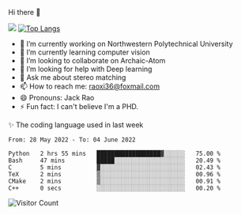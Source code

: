 Hi there 👋

![](https://github-readme-stats.vercel.app/api?username=Raohaocheng)
[![Top Langs](https://github-readme-stats.vercel.app/api/top-langs/?username=Raohaocheng&layout=compact)](https://github.com/anuraghazra/github-readme-stats)

- 🔭 I’m currently working on Northwestern Polytechnical University
- 🌱 I’m currently learning computer vision
- 👯 I’m looking to collaborate on Archaic-Atom
- 🤔 I’m looking for help with Deep learning
- 💬 Ask me about stereo matching
- 📫 How to reach me: raoxi36@foxmail.com
- 😄 Pronouns: Jack Rao
- ⚡ Fun fact: I can't believe I'm a PHD.

✨ The coding language used in last week
<!--START_SECTION:waka-->

```text
From: 28 May 2022 - To: 04 June 2022

Python   2 hrs 55 mins   ██████████████████▓░░░░░░   75.00 %
Bash     47 mins         █████░░░░░░░░░░░░░░░░░░░░   20.49 %
C        5 mins          ▓░░░░░░░░░░░░░░░░░░░░░░░░   02.43 %
TeX      2 mins          ▒░░░░░░░░░░░░░░░░░░░░░░░░   00.96 %
CMake    2 mins          ▒░░░░░░░░░░░░░░░░░░░░░░░░   00.91 %
C++      0 secs          ░░░░░░░░░░░░░░░░░░░░░░░░░   00.20 %
```

<!--END_SECTION:waka-->

![Visitor Count](https://profile-counter.glitch.me/Raohaocheng/count.svg)
